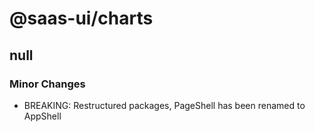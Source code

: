 # @saas-ui/charts

## null

### Minor Changes

- BREAKING: Restructured packages, PageShell has been renamed to AppShell
